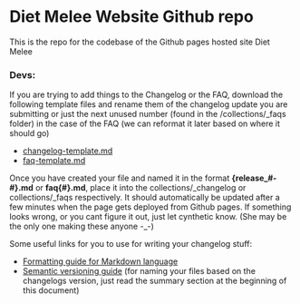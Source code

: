 # Diet Melee Website Github repo
This is the repo for the codebase of the Github pages hosted site Diet Melee

### Devs:
If you are trying to add things to the Changelog or the FAQ, download the following template files and rename them of the changelog update you are submitting or just the next unused number (found in the /collections/_faqs folder) in the case of the FAQ (we can reformat it later based on where it should go)

- [changelog-template.md](https://raw.githubusercontent.com/diet-melee/diet-melee.github.io/main/example-md/changelog-template.md)
- [faq-template.md](https://raw.githubusercontent.com/diet-melee/diet-melee.github.io/main/example-md/faq-template.md)

Once you have created your file and named it in the format **{release_#-#}.md** or **faq{#}.md**, place it into the collections/_changelog or collections/_faqs respectively.  It should automatically be updated after a few minutes when the page gets deployed from Github pages.  If something looks wrong, or you cant figure it out, just let cynthetic know. (She may be the only one making these anyone -\_-)

Some useful links for you to use for writing your changelog stuff:

- [Formatting guide for Markdown language](https://www.markdownguide.org/basic-syntax/)
- [Semantic versioning guide](https://semver.org/) (for naming your files based on the changelogs version, just read the summary section at the beginning of this document)
